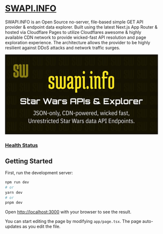 # [SWAPI.INFO](https://swapi.info)

SWAPI.INFO is an Open Source no-server, file-based simple GET API provider & endpoint data explorer. Built using the latest Next.js App Router & hosted via Cloudflare Pages to utilize Cloudflares awesome & highly available CDN network to provide wicked-fast API resolution and page exploration experience. The architecture allows the provider to be highly resilient against DDoS attacks and network traffic surges.

<!-- ![SWAPI.INFO](https://swapi.info/opengraph-image.png) -->

<div align="center">
  <img src=".github/swapi-info.jpg">
</div>

### [Health Status](https://status.swapi.info/)

## Getting Started

First, run the development server:

```bash
npm run dev
# or
yarn dev
# or
pnpm dev
```

Open [http://localhost:3000](http://localhost:3000) with your browser to see the result.

You can start editing the page by modifying `app/page.tsx`. The page auto-updates as you edit the file.
